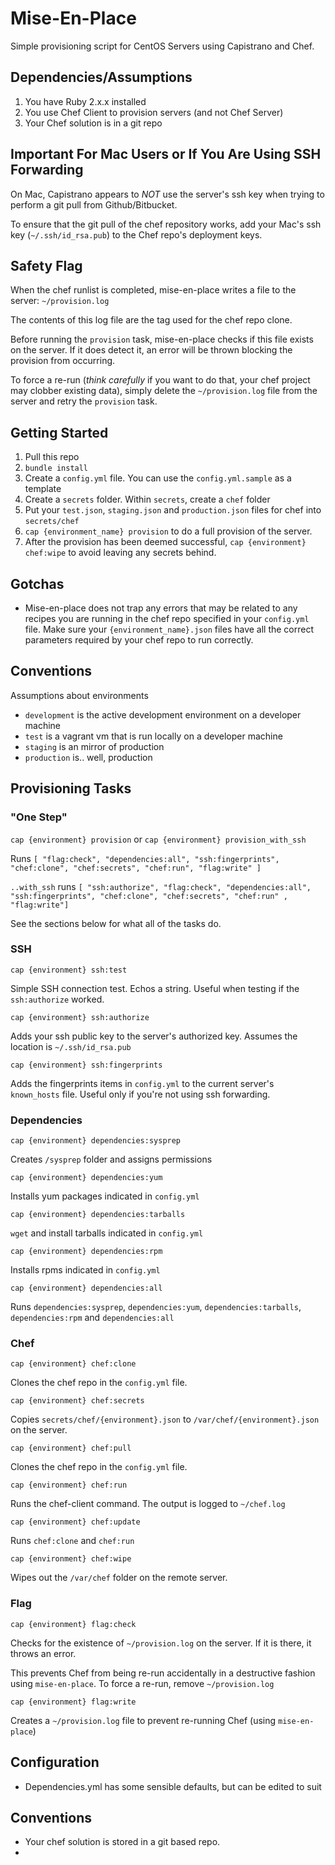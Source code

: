 # Mise-En-Place

Simple provisioning script for CentOS Servers using Capistrano and Chef.

## Dependencies/Assumptions

1. You have Ruby 2.x.x installed
2. You use Chef Client to provision servers (and not Chef Server)
3. Your Chef solution is in a git repo

## Important For Mac Users or If You Are Using SSH Forwarding

On Mac, Capistrano appears to *NOT* use the server's ssh key when trying to perform a git pull from Github/Bitbucket.

To ensure that the git pull of the chef repository works, add your Mac's ssh key (`~/.ssh/id_rsa.pub`) to the Chef repo's deployment keys.


## Safety Flag

When the chef runlist is completed, mise-en-place writes a file to the server: `~/provision.log`

The contents of this log file are the tag used for the chef repo clone.

Before running the `provision` task, mise-en-place checks if this file exists on the server. If it does detect it,
an error will be thrown blocking the provision from occurring.

To force a re-run (*think carefully* if you want to do that, your chef project may clobber existing data), 
simply delete the `~/provision.log` file from the server and 
retry the `provision` task.


## Getting Started

1. Pull this repo
2. `bundle install`
3. Create a `config.yml` file. You can use the `config.yml.sample` as a template
4. Create a `secrets` folder. Within `secrets`, create a `chef` folder
5. Put your `test.json`, `staging.json` and `production.json` files for chef into `secrets/chef`
6. `cap {environment_name} provision` to do a full provision of the server.
7. After the provision has been deemed successful, `cap {environment} chef:wipe` to avoid leaving any secrets behind.

## Gotchas

* Mise-en-place does not trap any errors that may be related to any recipes you are running in the chef repo specified in your `config.yml` file. Make sure 
your `{environment_name}.json` files have all the correct parameters required by your chef repo to run correctly.

## Conventions

Assumptions about environments

* `development` is the active development environment on a developer machine
* `test` is a vagrant vm that is run locally on a developer machine
* `staging` is an mirror of production
* `production` is.. well, production

## Provisioning Tasks


### "One Step"

`cap {environment} provision` or `cap {environment} provision_with_ssh` 

Runs `[ "flag:check", "dependencies:all", "ssh:fingerprints", "chef:clone", "chef:secrets", "chef:run", "flag:write" ]`

`..with_ssh` runs `[ "ssh:authorize", "flag:check", "dependencies:all", "ssh:fingerprints", "chef:clone", "chef:secrets", "chef:run" , "flag:write"]`


See the sections below for what all of the tasks do.




### SSH

`cap {environment} ssh:test`

Simple SSH connection test. Echos a string. Useful when testing if the `ssh:authorize` worked.

`cap {environment} ssh:authorize`

Adds your ssh public key to the server's authorized key. Assumes the location is `~/.ssh/id_rsa.pub`

`cap {environment} ssh:fingerprints`

Adds the fingerprints items in `config.yml` to the current server's `known_hosts` file. Useful only if you're not using ssh forwarding.

### Dependencies

`cap {environment} dependencies:sysprep`

Creates `/sysprep` folder and assigns permissions

`cap {environment} dependencies:yum`

Installs yum packages indicated in `config.yml`

`cap {environment} dependencies:tarballs`

`wget` and install tarballs indicated in `config.yml`


`cap {environment} dependencies:rpm`

Installs rpms indicated in `config.yml`

`cap {environment} dependencies:all`

Runs `dependencies:sysprep`, `dependencies:yum`, `dependencies:tarballs`, `dependencies:rpm` and `dependencies:all`

### Chef

`cap {environment} chef:clone`

Clones the chef repo in the `config.yml` file.

`cap {environment} chef:secrets`

Copies `secrets/chef/{environment}.json` to `/var/chef/{environment}.json` on the server.

`cap {environment} chef:pull`

Clones the chef repo in the `config.yml` file.

`cap {environment} chef:run`

Runs the chef-client command. The output is logged to `~/chef.log`

`cap {environment} chef:update`

Runs `chef:clone` and `chef:run`

`cap {environment} chef:wipe`

Wipes out the `/var/chef` folder on the remote server.

### Flag

`cap {environment} flag:check`

Checks for the existence of `~/provision.log` on the server. If it is there, it throws an error. 

This prevents Chef from being re-run accidentally in a destructive fashion using `mise-en-place`. To force a re-run, remove `~/provision.log`


`cap {environment} flag:write`

Creates a `~/provision.log` file to prevent re-running Chef (using `mise-en-place`)

## Configuration

* Dependencies.yml has some sensible defaults, but can be edited to suit



## Conventions

* Your chef solution is stored in a git based repo.
* 
